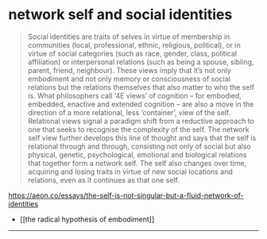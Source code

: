 # network self and social identities 

> Social identities are traits of selves in virtue of membership in communities (local, professional, ethnic, religious, political), or in virtue of social categories (such as race, gender, class, political affiliation) or interpersonal relations (such as being a spouse, sibling, parent, friend, neighbour). These views imply that it’s not only embodiment and not only memory or consciousness of social relations but the relations themselves that also matter to who the self is. What philosophers call ‘4E views’ of cognition – for embodied, embedded, enactive and extended cognition – are also a move in the direction of a more relational, less ‘container’, view of the self. Relational views signal a paradigm shift from a reductive approach to one that seeks to recognise the complexity of the self. The network self view further develops this line of thought and says that the self is relational through and through, consisting not only of social but also physical, genetic, psychological, emotional and biological relations that together form a network self. The self also changes over time, acquiring and losing traits in virtue of new social locations and relations, even as it continues as that one self.

https://aeon.co/essays/the-self-is-not-singular-but-a-fluid-network-of-identities

- [[the radical hypothesis of embodiment]]
 
---
 